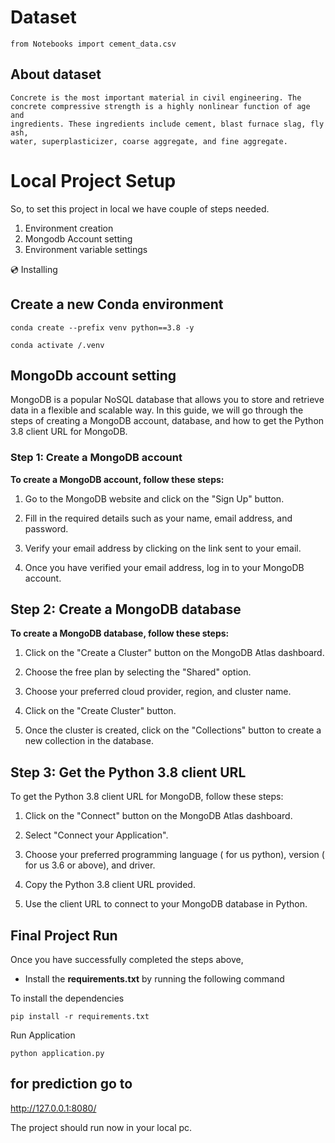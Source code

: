 # Dataset
```
from Notebooks import cement_data.csv
```

## About dataset
```
Concrete is the most important material in civil engineering. The
concrete compressive strength is a highly nonlinear function of age and
ingredients. These ingredients include cement, blast furnace slag, fly ash,
water, superplasticizer, coarse aggregate, and fine aggregate.

```
# Local Project Setup

So, to set this project in local we have couple of steps needed. 

1. Environment creation
2. Mongodb Account setting
3. Environment variable settings

💿 Installing
## Create a new Conda environment
```
conda create --prefix venv python==3.8 -y
```
```
conda activate /.venv
````

## MongoDb account setting

MongoDB is a popular NoSQL database that allows you to store and retrieve data in a flexible and scalable way. In this guide, we will go through the steps of creating a MongoDB account, database, and how to get the Python 3.8 client URL for MongoDB.

### Step 1: Create a MongoDB account

**To create a MongoDB account, follow these steps:**

1. Go to the MongoDB website and click on the "Sign Up" button.

2. Fill in the required details such as your name, email address, and password.

3. Verify your email address by clicking on the link sent to your email.

4. Once you have verified your email address, log in to your MongoDB account.

## Step 2: Create a MongoDB database

**To create a MongoDB database, follow these steps:**

1. Click on the "Create a Cluster" button on the MongoDB Atlas dashboard.

2. Choose the free plan by selecting the "Shared" option.

3. Choose your preferred cloud provider, region, and cluster name.

4. Click on the "Create Cluster" button.

5. Once the cluster is created, click on the "Collections" button to create a new collection in the database.

## Step 3: Get the Python 3.8 client URL

To get the Python 3.8 client URL for MongoDB, follow these steps:

1. Click on the "Connect" button on the MongoDB Atlas dashboard.

2. Select "Connect your Application".

3. Choose your preferred programming language ( for us python), version ( for us 3.6 or above), and driver.

4. Copy the Python 3.8 client URL provided.

5. Use the client URL to connect to your MongoDB database in Python.

## Final Project Run

Once you have successfully completed the steps above, 
- Install the **requirements.txt** by running the following command 

To install the dependencies
```
pip install -r requirements.txt
```
 Run Application
```
python application.py
```
## for prediction go to 
http://127.0.0.1:8080/

The project should run now in your local pc. 